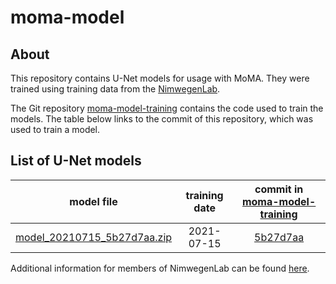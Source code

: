 # moma-model

## About

This repository contains U-Net models for usage with MoMA. They were trained using training data from the [NimwegenLab](https://nimwegenlab.org/).

The Git repository [moma-model-training](https://github.com/nimwegenLab/moma-model-training) contains the code used to train the models. The table below links to the commit of this repository, which was used to train a model.

## List of U-Net models

| model file | training date | commit in [moma-model-training](https://github.com/nimwegenLab/moma-model-training) |
| :---: | :---: | :---: |
| [model_20210715_5b27d7aa.zip](model/model_20210715_5b27d7aa.zip) | 2021-07-15 | [5b27d7aa](https://github.com/nimwegenLab/moma-model-training/commit/5b27d7aa) |

Additional information for members of NimwegenLab can be found [here](https://github.com/nimwegenLab/moma-private/wiki/u-net-modelss).